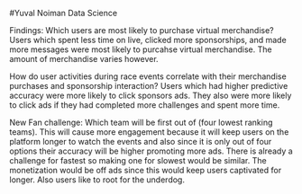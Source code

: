 #Yuval Noiman Data Science

Findings:
Which users are most likely to purchase virtual merchandise? 
Users which spent less time on live, clicked more sponsorships, and made more messages were most likely to purcahse virtual merchandise. The amount of merchandise varies however.

How do user activities during race events correlate with their merchandise purchases and sponsorship interaction? 
Users which had higher predictive accuracy were more likely to click sponsors ads. They also were more likely to click ads if they had completed more challenges and spent more time.

New Fan challenge:
Which team will be first out of (four lowest ranking teams). This will cause more engagement because it will keep users on the platform longer to watch the events and also since it is only out of four options their accuracy will be higher promoting more ads. There is already a challenge for fastest so making one for slowest would be similar. The monetization would be off ads since this would keep users captivated for longer. Also users like to root for the underdog.
